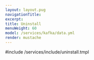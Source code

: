 ```yaml
---
layout: layout.pug
navigationTitle:
excerpt:
title: Uninstall
menuWeight: 60
model: /services/kafka/data.yml
render: mustache
---
```


#include /services/include/uninstall.tmpl

